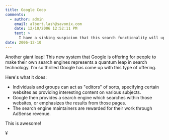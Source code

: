 ```yaml
---
title: Google Coop
comments:
  - author: admin
    email: albert.lash@savonix.com
    date: 12/10/2006 12:52:11 PM
    text: >
      I have a sinking suspicion that this search functionality will upset some people. Picture this: using Google coop, sites can essentially "feature" content from other sites, who may not want to be "featured" on other sites. I bet there will be lawsuits, but in the end, Google will have more people "opting-in".
date: 2006-12-10
---
```

Another giant leap! This new system that Google is offering for people to make their own search engines represents a quantum leap in search technology. I'm so thrilled Google has come up with this type of offering.

Here's what it does:

* Individuals and groups can act as "editors" of sorts, specifying certain websites as providing interesting content on various subjects.
* Google then provides a search engine which searches within those websites, or emphasizes the results from those pages.
* The search engine maintainers are rewarded for their work through AdSense revenue.

This is awesome!

¥

